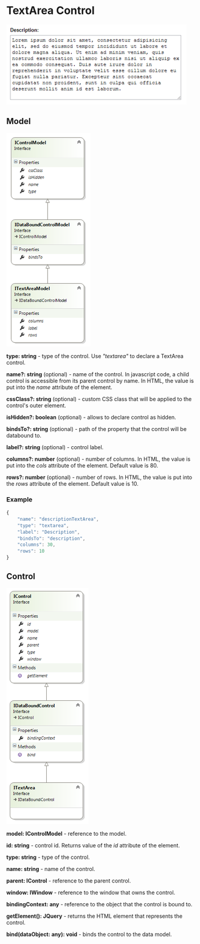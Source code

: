 # TextArea Control

![](TextArea-Control_TextArea.png)

## Model

![](TextArea-Control_ITextAreaModel.png)

**type: string** - type of the control. Use _"textarea"_ to declare a TextArea control.

**name?: string** (optional) - name of the control. In javascript code, a child control is accessible from its parent control by name. In HTML, the value is put into the _name_ attribute of the element.

**cssClass?: string** (optional) - custom CSS class that will be applied to the control's outer element.

**isHidden?: boolean** (optional) - allows to declare control as hidden.

**bindsTo?: string** (optional) - path of the property that the control will be databound to.

**label?: string** (optional) - control label.

**columns?: number** (optional) - number of columns. In HTML, the value is put into the _cols_ attribute of the element. Default value is 80.

**rows?: number** (optional) - number of rows. In HTML, the value is put into the _rows_ attribute of the element. Default value is 10.

### Example

```javascript
{
	"name": "descriptionTextArea",
	"type": "textarea",
	"label": "Description",
	"bindsTo": "description",
	"columns": 30,
	"rows": 10
}
```

## Control

![](TextArea-Control_ITextArea.png)

**model: IControlModel** - reference to the model.

**id: string** - control id. Returns value of the _id_ attribute of the element.

**type: string** - type of the control.

**name: string** - name of the control.

**parent: IControl** - reference to the parent control.

**window: IWindow** - reference to the window that owns the control.

**bindingContext: any** - reference to the object that the control is bound to.

**getElement(): JQuery** - returns the HTML element that represents the control.

**bind(dataObject: any): void** - binds the control to the data model.